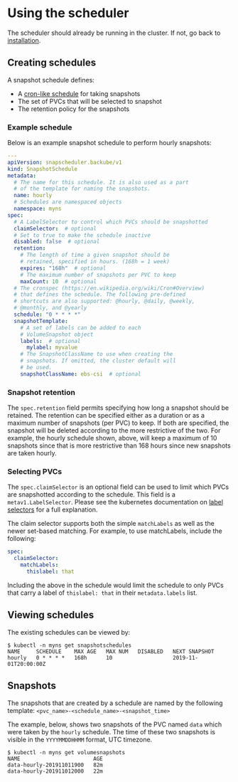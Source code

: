 # Using the scheduler

The scheduler should already be running in the cluster. If not, go back to
[installation](install.md).

## Creating schedules

A snapshot schedule defines:

* A [cron-like schedule](https://en.wikipedia.org/wiki/Cron#Overview) for taking
  snapshots
* The set of PVCs that will be selected to snapshot
* The retention policy for the snapshots

### Example schedule

Below is an example snapshot schedule to perform hourly snapshots:

```yaml
---
apiVersion: snapscheduler.backube/v1
kind: SnapshotSchedule
metadata:
  # The name for this schedule. It is also used as a part
  # of the template for naming the snapshots.
  name: hourly
  # Schedules are namespaced objects
  namespace: myns
spec:
  # A LabelSelector to control which PVCs should be snapshotted
  claimSelector:  # optional
  # Set to true to make the schedule inactive
  disabled: false  # optional
  retention:
    # The length of time a given snapshot should be
    # retained, specified in hours. (168h = 1 week)
    expires: "168h"  # optional
    # The maximum number of snapshots per PVC to keep
    maxCount: 10  # optional
  # The cronspec (https://en.wikipedia.org/wiki/Cron#Overview)
  # that defines the schedule. The following pre-defined
  # shortcuts are also supported: @hourly, @daily, @weekly,
  # @monthly, and @yearly
  schedule: "0 * * * *"
  snapshotTemplate:
    # A set of labels can be added to each
    # VolumeSnapshot object
    labels:  # optional
      mylabel: myvalue
    # The SnapshotClassName to use when creating the
    # snapshots. If omitted, the cluster default will
    # be used.
    snapshotClassName: ebs-csi  # optional
```

### Snapshot retention

The `spec.retention` field permits specifying how long a snapshot should be
retained. The retention can be specified either as a duration or as a maximum
number of snapshots (per PVC) to keep. If both are specified, the snapshot will
be deleted according to the more restrictive of the two. For example, the hourly
schedule shown, above, will keep a maximum of 10 snapshots since that is more
restrictive than 168 hours since new snapshots are taken hourly.

### Selecting PVCs

The `spec.claimSelector` is an optional field can be used to limit which PVCs
are snapshotted according to the schedule. This field is a
`metav1.LabelSelector`. Please see the kubernetes documentation on [label
selectors](https://kubernetes.io/docs/concepts/overview/working-with-objects/labels/#label-selectors)
for a full explanation.

The claim selector supports both the simple `matchLabels` as well as the newer
set-based matching. For example, to use matchLabels, include the following:

```yaml
spec:
  claimSelector:
    matchLabels:
      thislabel: that
```

Including the above in the schedule would limit the schedule to only PVCs that
carry a label of `thislabel: that` in their `metadata.labels` list.

## Viewing schedules

The existing schedules can be viewed by:

```console
$ kubectl -n myns get snapshotschedules
NAME     SCHEDULE    MAX AGE   MAX NUM   DISABLED   NEXT SNAPSHOT
hourly   0 * * * *   168h      10                   2019-11-01T20:00:00Z
```

## Snapshots

The snapshots that are created by a schedule are named by the following
template: `<pvc_name>-<schedule_name>-<snapshot_time>`

The example, below, shows two snapshots of the PVC named `data` which were taken
by the `hourly` schedule. The time of these two snapshots is visible in the
`YYYYMMDDHHMM` format, UTC timezone.

```console
$ kubectl -n myns get volumesnapshots
NAME                       AGE
data-hourly-201911011900   82m
data-hourly-201911012000   22m
```
